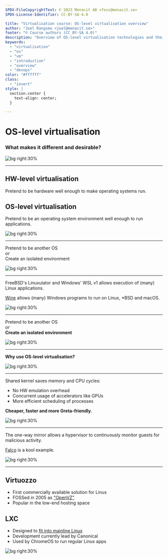 ```yaml
---
SPDX-FileCopyrightText: © 2023 Menacit AB <foss@menacit.se>
SPDX-License-Identifier: CC-BY-SA-4.0

title: "Virtualisation course: OS-level virtualisation overview"
author: "Joel Rangsmo <joel@menacit.se>"
footer: "© Course authors (CC BY-SA 4.0)"
description: "Overview of OS-level virtualisation technologies and their uses"
keywords:
  - "virtualisation"
  - "os"
  - "vm"
  - "introduction"
  - "overview"
  - "devops"
color: "#ffffff"
class:
  - "invert"
style: |
  section.center {
    text-align: center;
  }

---
```

<!-- _footer: "%ATTRIBUTION_PREFIX% Wendelin Jacober (CC0 1.0)" -->
# OS-level virtualisation
### What makes it different and desirable?

![bg right:30%](images/17-cyberpunk_mirrors.jpg)

<!--
- Up until this point, we've mostly talked about things from a HW-level virtualisation perspective

Segue: May be time to refresh the differences between HW-level and OS-level
-->

---
<!-- _footer: "%ATTRIBUTION_PREFIX% Dennis van Zuijlekom (CC BY-SA 2.0)" -->
## HW-level virtualisation
Pretend to be hardware well enough to make operating systems run.

## OS-level virtualisation
Pretend to be an operating system environment well enough to run applications.

![bg right:30%](images/17-lock_pin.jpg)

<!--
- In general, developers and companies don't care much if the OS believes it's running on HW,
they just want to run their application stacks

- The goal of OS-level virtualisation is to convince users and applications, not OSes

- OS-level instances are often called "containers", I try to not use the term as it is a bit
confusing and could mean mean other things (more about that later)

Segue: To further complicate things, we can create sub-groups of OS-level virt...
-->

---
<!-- _footer: "%ATTRIBUTION_PREFIX% Pelle Sten (CC BY 2.0)" -->
Pretend to be another OS  
_or_  
Create an isolated environment

![bg right:30%](images/17-galley_carts.jpg)

<!--
- Basically what the slide says
-->

---
<!-- _footer: "%ATTRIBUTION_PREFIX% Pelle Sten (CC BY 2.0)" -->
FreeBSD's Linuxulator and Windows' WSL v1 allows execution of (many) Linux applications. 
  
[Wine](https://www.winehq.org/) allows (many) Windows programs to run on Linux, \*BSD and macOS.

![bg right:30%](images/17-silo.jpg)

<!--
- Syscalls are translated from Linux to FreeBSD or Windows syscalls

- Some other parts of the system are also emulated to create the illusion of running on Linux

- Linux on x86_64 has over 300 different syscalls that have many different options. It's quite hard
to fully emulate this and implement the same quirky behavior as on Linux

- FreeBSD is stuck on an old version of Linux and WSL v2 changed to running HW-level virtualised
Linux kernels instead

- Wine has gotten a lot better during the last couple of years since Valve (developers of Steam and
games like Counter-Strike) got involved to make software run on Steam deck
(https://www.steamdeck.com)

- Far from problem free, but can be very useful
-->

---
<!-- _footer: "%ATTRIBUTION_PREFIX% Pelle Sten (CC BY 2.0)" -->
Pretend to be another OS  
_or_  
**Create an isolated environment**

![bg right:30%](images/17-galley_carts.jpg)

<!--
- Our main focus will be virtualising the same OS as the host, this is by far most common
-->

---
<!-- _footer: "%ATTRIBUTION_PREFIX% Rolf Dietrich Brecher (CC BY 2.0)" -->
**Why use OS-level virtualisation?**

![bg right:30%](images/17-insect.jpg)

<!--
- What motivates us to use OS-level instead of HW-level? We already got a solution

Segue: Well, there are several benefits...
-->

---
<!-- _footer: "%ATTRIBUTION_PREFIX% Freed eXplorer (CC BY 2.0)" -->
Shared kernel saves memory and CPU cycles:
- No HW emulation overhead
- Concurrent usage of accelerators like GPUs
- More efficient scheduling of processes

**Cheaper, faster and more Greta-friendly.**

![bg right:30%](images/17-tunnel.jpg)

<!--
- As we don't need to pretend to be hardware, we can get rid of emulation layers that cause a lot
of overhead. Applications can get more or less direct access (while restrict) access to actual HW

- When running HW-level virt, each guest runs it's own OS kernel. This requires RAM and
processor capacity. 

- The same kernel is used by the host and all guests, shaving of the overhead

- This also enables concurrent sharing of HW devices that could otherwise only be used by one
HW-level guest at a time

- Efficiently sharing resources among HW-level VMs is hard, as the hypervisor has fairly limited
knowledge what goes on inside each guest. Are they using RAM because they need to or because of
caching? Are the processes using CPU batch jobs that could be give less priority?

- For the hypervisor, OS-level virtualisation is a bit like a one-way mirror: it can see everything
going on in the guests but not the other way around

- This allows the hypervisor to treat all programs running in guests as regular processes and
efficiently schedule them

- All in all, these shared kernel benefits allows much higher density of guests

Segue: The one-way mirrorness has other benefits as well...
-->

---
<!-- _footer: "%ATTRIBUTION_PREFIX% NASA/Chris Gunn (CC BY 2.0)" -->
The one-way mirror allows a hypervisor to continuously monitor guests for malicious activity.  
  
[Falco](https://falco.org) is a kool example.

![bg right:30%](images/17-james_webb.jpg)

<!--
- While it's true that HW-level hypervisors can typically snoop on guests (as we've discussed),
in-practice it is a bit cumbersome and involves quite a bit of overhead

- As the host has great insight into what is happening in OS-level guests, activity can be
observed

- Falco is an Intrusion Detection System (IDS) for OS-level virtualisation on Linux (specifically
containers, we'll talk more about that later). You can configure it to alert you when specific
applications are run and abnormal behavior occurs: Should your web server really spawn a port
scanner process?

Segue: Enough about the benefits, what are our options?
-->

---
<!-- _footer: "%ATTRIBUTION_PREFIX% Pelle Sten (CC BY 2.0)" -->
## Virtuozzo
- First commercially available solution for Linux
- FOSSed in 2005 as ["OpenVZ"](https://openvz.org/)
- Popular in the low-end hosting space

## LXC
- Designed to [fit into mainline Linux](https://en.wikipedia.org/wiki/Linux_kernel#Mainline_Linux)
- Development currently lead by Canonical
- Used by ChromeOS to run regular Linux apps

![bg right:30%](images/17-spheres.jpg)

<!--
- We've already talked a bit about FreeBSD jails (see "Types of virtualisation" presentation)

- Limit ourselves to Linux, no really wide-spread solutions for Windows

- Virtuozzo is often shorted to just VZ

- Very early solution that showed great potential

- Required use of proprietary software with license fees and a heavily patched Linux kernel,
which mayhaps prevented it from being more widely used

- The core was open-sourced as "OpenVZ", still quite tightly tied to the SWsoft company

- Still quite popular today, especially in web hosting and for cheap VPSes as it allows great
density of guests on a single node

- A bit quirky behavior sometimes, applications didn't always behave as expected. Full HW-level
virtualisation probably seemed easier for many users (as they were used to one OS on a physical
server)

- As stated, one of the things preventing wide-spread adoption was that the development and
community was heavily controlled by SWSoft. You had to use a kernel with their patches, which was
somewhat limiting

- LXC was initially developed by IBM and other parties with the goal of only using (or at least
directly upstreaming) functionality in the Linux kernel (more about that later)

- Canonical are the makers of Ubuntu and it's where its most tightly integrated
-->
